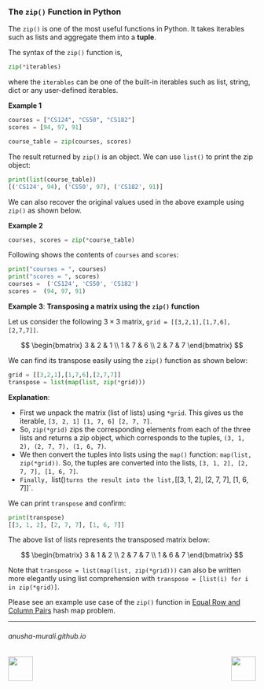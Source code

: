 ### The `zip()` Function in Python

The `zip()` is one of the most useful functions in Python. It takes iterables such as lists and aggregate them into a **tuple**.

The syntax of the `zip()` function is,
```python
zip(*iterables)
```
where the `iterables` can be one of the built-in iterables such as list, string, dict or any user-defined iterables.

**Example 1**
```python
courses = ["CS124", "CS50", "CS182"]
scores = [94, 97, 91]

course_table = zip(courses, scores)
```
The result returned by `zip()` is an object. We can use `list()` to print the zip object:
```python
print(list(course_table))
[('CS124', 94), ('CS50', 97), ('CS182', 91)]
```

We can also recover the original values used in the above example using `zip()` as shown below.

**Example 2**
```python
courses, scores = zip(*course_table)
```
Following shows the contents of `courses` and `scores`:
```python
print("courses = ", courses)
print("scores = ", scores)
courses =  ('CS124', 'CS50', 'CS182')
scores =  (94, 97, 91)
```

**Example 3**: **Transposing a matrix using the `zip()` function**

Let us consider the following $3 \times 3$ matrix, `grid = [[3,2,1],[1,7,6],[2,7,7]]`.

$$
\begin{bmatrix}
3 & 2 & 1 \\
1 & 7 & 6 \\
2 & 7 & 7 
\end{bmatrix}
$$

We can find its transpose easily using the `zip()` function as shown below:

```python
grid = [[3,2,1],[1,7,6],[2,7,7]]
transpose = list(map(list, zip(*grid)))
```
**Explanation**: 
- First we unpack the matrix (list of lists) using `*grid`. This gives us the iterable, `[3, 2, 1] [1, 7, 6] [2, 7, 7]`.
- So, `zip(*grid)` zips the corresponding elements from each of the three lists and returns a zip object, which corresponds to the tuples, `(3, 1, 2), (2, 7, 7), (1, 6, 7)`.
- We then convert the tuples into lists using the `map()` function: `map(list, zip(*grid))`. So, the tuples are converted into the lists, `[3, 1, 2], [2, 7, 7], [1, 6, 7]`.
- `Finally, `list()` turns the result into the list, `[[3, 1, 2], [2, 7, 7], [1, 6, 7]]`.

We can print `transpose` and confirm:
```python
print(transpose)
[[3, 1, 2], [2, 7, 7], [1, 6, 7]]
```
The above list of lists represents the transposed matrix below:

$$
\begin{bmatrix}
3 & 1 & 2 \\
2 & 7 & 7 \\
1 & 6 & 7
\end{bmatrix}
$$

Note that `transpose = list(map(list, zip(*grid)))` can also be written more elegantly using list comprehension with `transpose = [list(i) for i in zip(*grid)]`.

Please see an example use case of the `zip()` function in [Equal Row and Column Pairs](../HashMap/rowcolumnPairs.md) hash map problem.

* * *
###### anusha-murali.github.io


<img src="https://github.com/anusha-murali/anusha-murali.github.io/assets/111596338/639243aa-2857-4595-a65a-7852762bb002" width="50" height="50" align="left">

[<img src="https://github.com/user-attachments/assets/989cfb30-4fb8-40f8-a812-8a054869aa32" width="50" height="50" align="right">](../index.md)
